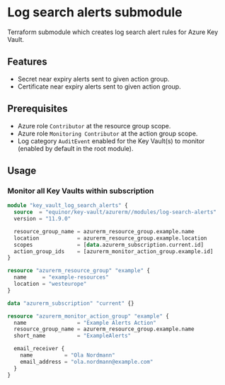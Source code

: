 # Log search alerts submodule

Terraform submodule which creates log search alert rules for Azure Key Vault.

## Features

- Secret near expiry alerts sent to given action group.
- Certificate near expiry alerts sent to given action group.

## Prerequisites

- Azure role `Contributor` at the resource group scope.
- Azure role `Monitoring Contributor` at the action group scope.
- Log category `AuditEvent` enabled for the Key Vault(s) to monitor (enabled by default in the root module).

## Usage

### Monitor all Key Vaults within subscription

```terraform
module "key_vault_log_search_alerts" {
  source  = "equinor/key-vault/azurerm//modules/log-search-alerts"
  version = "11.9.0"

  resource_group_name = azurerm_resource_group.example.name
  location            = azurerm_resource_group.example.location
  scopes              = [data.azurerm_subscription.current.id]
  action_group_ids    = [azurerm_monitor_action_group.example.id]
}

resource "azurerm_resource_group" "example" {
  name     = "example-resources"
  location = "westeurope"
}

data "azurerm_subscription" "current" {}

resource "azurerm_monitor_action_group" "example" {
  name                = "Example Alerts Action"
  resource_group_name = azurerm_resource_group.example.name
  short_name          = "ExampleAlerts"

  email_receiver {
    name          = "Ola Nordmann"
    email_address = "ola.nordmann@example.com"
  }
}
```
